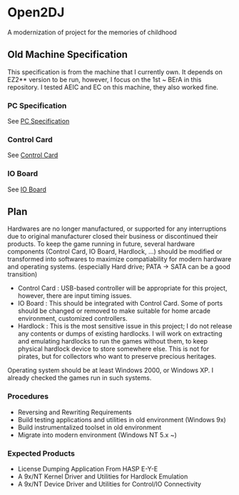# Open2DJ

A modernization of project for the memories of childhood

## Old Machine Specification

This specification is from the machine that I currently own. It depends on EZ2** version to be run, however, I focus on the 1st ~ BErA in this repository. I tested AEIC and EC on this machine, they also worked fine.

### PC Specification

See [PC Specification](docs/PC_SPECS.md)

### Control Card

See [Control Card](docs/CONTROL_CARD.md)

### IO Board

See [IO Board](docs/IO_BOARD.md)

## Plan

Hardwares are no longer manufactured, or supported for any interruptions due to original manufacturer closed their business or discontinued their products. To keep the game running in future, several hardware components (Control Card, IO Board, Hardlock, ...) should be modified or transformed into softwares to maximize compatiability for modern hardware and operating systems. (especially Hard drive; PATA -> SATA can be a good transition)

* Control Card : USB-based controller will be appropriate for this project, however, there are input timing issues.
* IO Board : This should be integrated with Control Card. Some of ports should be changed or removed to make suitable for home arcade environment, customized controllers.
* Hardlock : This is the most sensitive issue in this project; I do not release any contents or dumps of existing hardlocks. I will work on extracting and emulating hardlocks to run the games without them, to keep physical hardlock device to store somewhere else. This is not for pirates, but for collectors who want to preserve precious heritages.

Operating system should be at least Windows 2000, or Windows XP. I already checked the games run in such systems. 

### Procedures

* Reversing and Rewriting Requirements
* Build testing applications and utilities in old environment (Windows 9x)
* Build instrumentalized toolset in old environment
* Migrate into modern environment (Windows NT 5.x ~)

### Expected Products

* License Dumping Application From HASP E-Y-E
* A 9x/NT Kernel Driver and Utilities for Hardlock Emulation
* A 9x/NT Device Driver and Utilities for Control/IO Connectivity
